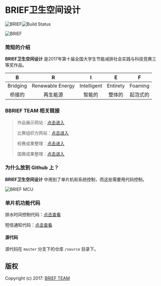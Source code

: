 # BRIEF卫生空间设计

![BRIEF](https://img.shields.io/badge/BRIEF-brief.nousbuiuld.org-619AD5)![Build Status](https://travis-ci.org/typelift/Swiftz.svg?branch=master) 

![BRIEF](http://brief.nousbuild.org/assets/images/logo.svg)

### 简短的介绍

**BRIEF卫生空间设计** 是2017年第十届全国大学生节能减排社会实践与科技竞赛三等奖作品。

|    B     |        R         |      I      |    E     |    F     |
| :------: | :--------------: | :---------: | :------: | :------: |
| Bridging | Renewable Energy | Intelligent | Entirety | Foaming  |
|  桥接的  |     再生能源     |   智能的    |  整体的  | 起泡式的 |

### BBRIEF TEAM 相关链接

> 作品展示网站：[点击进入](https://brief.nousbuild.org)
>
> 比赛组织方网站：[点击进入](http://jienengjianpai.org/Article.asp?ID=168)
>
> 校赛成果整理：[点击进入](https://www.nousbuild.org/sanews/brief/)
>
> 国赛成果整理：[点击进入](https://www.nousbuild.org/sanews/brief-national-competition/)

### 为什么放到 Github 上？

**BRIEF卫生空间设计** 中用到了单片机和系统控制，而这些需要用代码控制。

![BRIEF MCU](http://brief.nousbuild.org/images/brief-mcu-banner.jpg)

### 单片机功能代码

排水时间控制代码：[点击查看](demo/time-control.html)

短信通知代码：[点击查看](demo/sms.html)

#### 源代码

源代码在 `master` 分支下的仓库 `/source` 目录下。

## 版权

Copyright (c) 2017: [BRIEF TEAM](http://brief.nousbuild.org/)